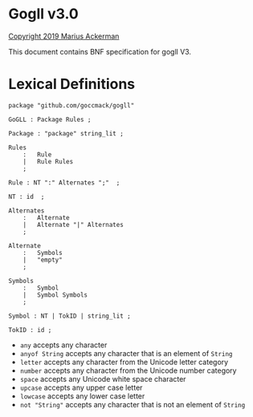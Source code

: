 # Gogll v3.0

[Copyright 2019 Marius Ackerman](License.txt)

This document contains BNF specification for gogll V3. 

# Lexical Definitions
```
package "github.com/goccmack/gogll"

GoGLL : Package Rules ;

Package : "package" string_lit ;

Rules
    :   Rule            
    |   Rule Rules
    ;

Rule : NT ":" Alternates ";"  ;

NT : id  ;

Alternates
    :   Alternate                   
    |   Alternate "|" Alternates    
    ;

Alternate
    :   Symbols                     
    |   "empty"                     
    ;

Symbols
    :   Symbol                      
    |   Symbol Symbols              
    ;

Symbol : NT | TokID | string_lit ;

TokID : id ;

```

-   `any` accepts any character
-   `anyof String` accepts any character that is an element of `String`
-   `letter` accepts any character from the Unicode letter category
-   `number` accepts any character from the Unicode number category
-   `space` accepts any Unicode white space character
-   `upcase` accepts any upper case letter
-   `lowcase` accepts any lower case letter
-   `not "String"` accepts any character that is not an element of `String`

